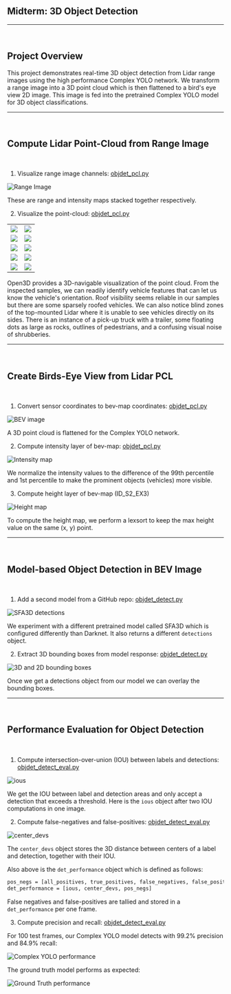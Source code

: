 ## Midterm: 3D Object Detection
<hr>
<br>

## Project Overview

This project demonstrates real-time 3D object detection from Lidar range images using the high performance Complex YOLO network. We transform a range image into a 3D point cloud which is then flattened to a bird's eye view 2D image. This image is fed into the pretrained Complex YOLO model for 3D object classifications.
<hr>
<br>

## Compute Lidar Point-Cloud from Range Image
<br>

1. Visualize range image channels: [objdet_pcl.py](./student/objdet_pcl.py)

![Range Image](./writeupfiles/rangeimage.png)

These are range and intensity maps stacked together respectively.

2. Visualize the point-cloud:  [objdet_pcl.py](./student/objdet_pcl.py)
	
<table>
	<tr>
		<td><img src="./writeupfiles/c01.png"></td>
		<td><img src="./writeupfiles/c02.png"></td>
	</tr>
	<tr>
		<td><img src="./writeupfiles/c03.png"></td>
		<td><img src="./writeupfiles/c04.png"></td>
	</tr>
	<tr>
		<td><img src="./writeupfiles/c05.png"></td>
		<td><img src="./writeupfiles/c06.png"></td>
	</tr>
	<tr>
		<td><img src="./writeupfiles/c07.png"></td>
		<td><img src="./writeupfiles/c08.png"></td>
	</tr>
	<tr>
		<td><img src="./writeupfiles/c09.png"></td>
		<td><img src="./writeupfiles/c10.png"></td>
	</tr>
</table>

Open3D provides a 3D-navigable visualization of the point cloud. From the inspected samples, we can readily identify vehicle features that can let us know the vehicle's orientation. Roof visibility seems reliable in our samples but there are some sparsely roofed vehicles. We can also notice blind zones of the top-mounted Lidar where it is unable to see vehicles directly on its sides. There is an instance of a pick-up truck with a trailer, some floating dots as large as rocks, outlines of pedestrians, and a confusing visual noise of shrubberies.
<hr>
<br>

## Create Birds-Eye View from Lidar PCL
<br>

1. Convert sensor coordinates to bev-map coordinates: [objdet_pcl.py](./student/objdet_pcl.py)
	
![BEV image](./writeupfiles/bev.png)

A 3D point cloud is flattened for the Complex YOLO network.

2. Compute intensity layer of bev-map: [objdet_pcl.py](./student/objdet_pcl.py)
	
![Intensity map](./writeupfiles/intensitymap.png)

We normalize the intensity values to the difference of the 99th percentile and 1st percentile to make the prominent objects (vehicles) more visible.

3. Compute height layer of bev-map (ID_S2_EX3)
	
![Height map](./writeupfiles/heightmap.png)

To compute the height map, we perform a lexsort to keep the max height value on the same (x, y) point.
<hr>
<br>

## Model-based Object Detection in BEV Image
<br>

1. Add a second model from a GitHub repo: [objdet_detect.py](./student/objdet_detect.py)

![SFA3D detections](./writeupfiles/detections.png)
	
We experiment with a different pretrained model called SFA3D which is configured differently than Darknet. It also returns a different `detections` object.

2. Extract 3D bounding boxes from model response: [objdet_detect.py](./student/objdet_detect.py)
	
![3D and 2D bounding boxes](./writeupfiles/3Dboundingboxes.png)

Once we get a detections object from our model we can overlay the bounding boxes.
<hr>
<br>

## Performance Evaluation for Object Detection
<br>

1. Compute intersection-over-union (IOU) between labels and detections: [objdet_detect_eval.py](./student/objdet_eval.py)
	
![ious](./writeupfiles/ious.png)

We get the IOU between label and detection areas and only accept a detection that exceeds a threshold. Here is the `ious` object after two IOU computations in one image.

2. Compute false-negatives and false-positives: [objdet_detect_eval.py](./student/objdet_eval.py)

![center_devs](./writeupfiles/centerdev.png)

The `center_devs` object stores the 3D distance between centers of a label and detection, together with their IOU.

Also above is the `det_performance` object which is defined as follows:

```sh
pos_negs = [all_positives, true_positives, false_negatives, false_positives]
det_performance = [ious, center_devs, pos_negs]
```

False negatives and false-positives are tallied and stored in a `det_performance` per one frame.

3. Compute precision and recall: [objdet_detect_eval.py](./student/objdet_eval.py)

For 100 test frames, our Complex YOLO model detects with 99.2% precision and 84.9% recall:

![Complex YOLO performance](./writeupfiles/modelperform.png)

The ground truth model performs as expected:

![Ground Truth performance](./writeupfiles/groundtruth.png)